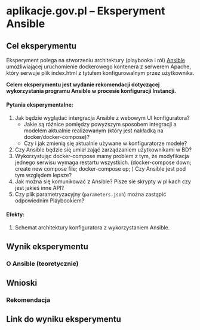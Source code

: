 # aplikacje.gov.pl – Eksperyment Ansible
## Cel eksperymentu
Eksperyment polega na stworzeniu architektury (playbooka i ról) [Ansible](https://www.ansible.com/) umożliwiającej uruchomienie dockerowego kontenera z serwerem Apache, który serwuje plik index.html z tytułem konfigurowalnym przez użytkownika.

**Celem eksperymentu jest wydanie rekomendacji dotyczącej wykorzystania programu Ansible w procesie konfiguracji Instancji.**

#### Pytania eksperymentalne:

1. Jak będzie wyglądać intergracja Ansible z webowym UI konfiguratora?
    - Jakie są różnice pomiędzy powyższym sposobem integracji a modelem aktualnie realizowanym (który jest nakładką na docker/docker-compose)?
    - Czy i jak zmienią się aktualnie używane w konfiguratorze modele?
2. Czy Ansible będzie się umiał zająć zarządzaniem użytkownikami w BD?
3. Wykorzystując docker-compose mamy problem z tym, że modyfikacja jednego serwisu wymaga restartu wszystkich. (docker-compose down; create new compose file; docker-compose up; ) Czy Ansible jest pod tym względem lepsze?
4. Jak można się komunikować z Ansible? Pisze sie skrypty w plikach czy jest jakieś inne API?
5. Czy plik parametryzacyjny (`parameters.json`) można zastąpić odpowiednim Playbookiem?

#### Efekty:

1. Schemat architektury konfiguratora z wykorzystaniem Ansible.

## Wynik eksperymentu

### O Ansible (teoretycznie)

## Wnioski

### Rekomendacja

## Link do wyniku eksperymentu